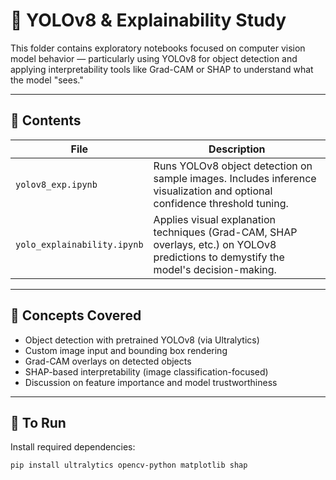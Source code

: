 # 📸 YOLOv8 & Explainability Study

This folder contains exploratory notebooks focused on computer vision model behavior — particularly using YOLOv8 for object detection and applying interpretability tools like Grad-CAM or SHAP to understand what the model "sees."

---

## 📄 Contents

| File                     | Description |
|-------------------------|-------------|
| `yolov8_exp.ipynb`      | Runs YOLOv8 object detection on sample images. Includes inference visualization and optional confidence threshold tuning. |
| `yolo_explainability.ipynb` | Applies visual explanation techniques (Grad-CAM, SHAP overlays, etc.) on YOLOv8 predictions to demystify the model's decision-making. |

---

## 🧠 Concepts Covered

- Object detection with pretrained YOLOv8 (via Ultralytics)
- Custom image input and bounding box rendering
- Grad-CAM overlays on detected objects
- SHAP-based interpretability (image classification-focused)
- Discussion on feature importance and model trustworthiness

---

## 🚀 To Run

Install required dependencies:

```bash
pip install ultralytics opencv-python matplotlib shap
```
